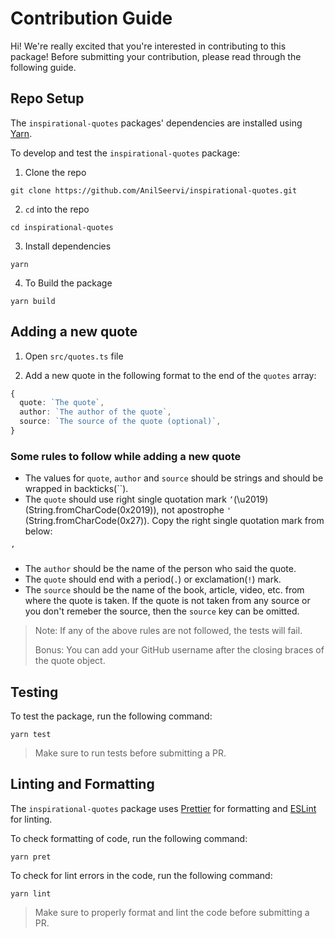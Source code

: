# Contribution Guide

Hi! We're really excited that you're interested in contributing to this package! Before submitting your contribution, please read through the following guide.

## Repo Setup

The `inspirational-quotes` packages' dependencies are installed using [Yarn](https://yarnpkg.com/).

To develop and test the `inspirational-quotes` package:

1. Clone the repo

```shell
git clone https://github.com/AnilSeervi/inspirational-quotes.git
```

2. `cd` into the repo

```shell
cd inspirational-quotes
```

3. Install dependencies

```shell
yarn
```

4. To Build the package

```shell
yarn build
```

## Adding a new quote

1. Open `src/quotes.ts` file

2. Add a new quote in the following format to the end of the `quotes` array:

```ts
{
  quote: `The quote`,
  author: `The author of the quote`,
  source: `The source of the quote (optional)`,
}
```

### Some rules to follow while adding a new quote

- The values for `quote`, `author` and `source` should be strings and should be wrapped in backticks(\`\`).
- The `quote` should use right single quotation mark `’`(\u2019) (String.fromCharCode(0x2019)), not apostrophe `'` (String.fromCharCode(0x27)). Copy the right single quotation mark from below:

```md
’
```

- The `author` should be the name of the person who said the quote.
- The `quote` should end with a period(`.`) or exclamation(`!`) mark.
- The `source` should be the name of the book, article, video, etc. from where the quote is taken. If the quote is not taken from any source or you don't remeber the source, then the `source` key can be omitted.

> Note: If any of the above rules are not followed, the tests will fail.
>
> Bonus: You can add your GitHub username after the closing braces of the quote object.

## Testing

To test the package, run the following command:

```shell
yarn test
```

> Make sure to run tests before submitting a PR.

## Linting and Formatting

The `inspirational-quotes` package uses [Prettier](https://prettier.io/) for formatting and [ESLint](https://eslint.org/) for linting.

To check formatting of code, run the following command:

```shell
yarn pret
```

To check for lint errors in the code, run the following command:

```shell
yarn lint
```

> Make sure to properly format and lint the code before submitting a PR.
